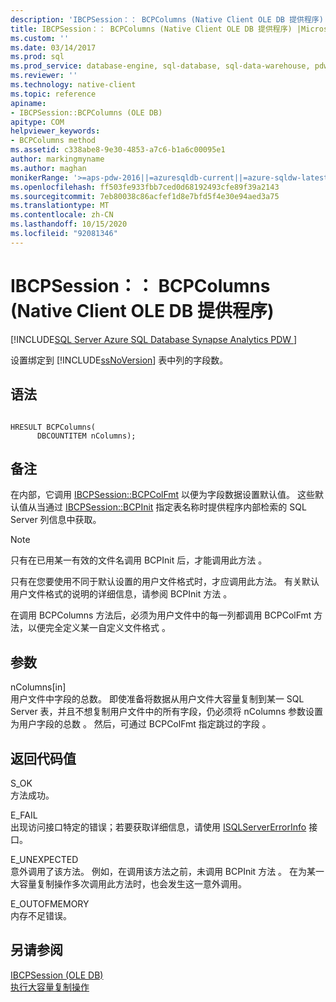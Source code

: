```yaml
---
description: 'IBCPSession：： BCPColumns (Native Client OLE DB 提供程序) '
title: IBCPSession：： BCPColumns (Native Client OLE DB 提供程序) |Microsoft Docs
ms.custom: ''
ms.date: 03/14/2017
ms.prod: sql
ms.prod_service: database-engine, sql-database, sql-data-warehouse, pdw
ms.reviewer: ''
ms.technology: native-client
ms.topic: reference
apiname:
- IBCPSession::BCPColumns (OLE DB)
apitype: COM
helpviewer_keywords:
- BCPColumns method
ms.assetid: c338abe8-9e30-4853-a7c6-b1a6c00095e1
author: markingmyname
ms.author: maghan
monikerRange: '>=aps-pdw-2016||=azuresqldb-current||=azure-sqldw-latest||>=sql-server-2016||=sqlallproducts-allversions||>=sql-server-linux-2017||=azuresqldb-mi-current'
ms.openlocfilehash: ff503fe933fbb7ced0d68192493cfe89f39a2143
ms.sourcegitcommit: 7eb80038c86acfef1d8e7bfd5f4e30e94aed3a75
ms.translationtype: MT
ms.contentlocale: zh-CN
ms.lasthandoff: 10/15/2020
ms.locfileid: "92081346"
---
```

# <a name="ibcpsessionbcpcolumns-native-client-ole-db-provider"></a>IBCPSession：： BCPColumns (Native Client OLE DB 提供程序) 
[!INCLUDE[SQL Server Azure SQL Database Synapse Analytics PDW ](../../includes/applies-to-version/sql-asdb-asdbmi-asa-pdw.md)]

  设置绑定到 [!INCLUDE[ssNoVersion](../../includes/ssnoversion-md.md)] 表中列的字段数。  
  
## <a name="syntax"></a>语法  
  
```  
  
HRESULT BCPColumns(   
      DBCOUNTITEM nColumns);  
```  
  
## <a name="remarks"></a>备注  
 在内部，它调用 [IBCPSession::BCPColFmt](../../relational-databases/native-client-ole-db-interfaces/ibcpsession-bcpcolfmt-ole-db.md) 以便为字段数据设置默认值。 这些默认值从当通过 [IBCPSession::BCPInit](../../relational-databases/native-client-ole-db-interfaces/ibcpsession-bcpinit-ole-db.md) 指定表名称时提供程序内部检索的 SQL Server 列信息中获取。  
  
> [!NOTE]  
>  只有在已用某一有效的文件名调用 BCPInit 后，才能调用此方法  。  
  
 只有在您要使用不同于默认设置的用户文件格式时，才应调用此方法。 有关默认用户文件格式的说明的详细信息，请参阅 BCPInit 方法  。  
  
 在调用 BCPColumns 方法后，必须为用户文件中的每一列都调用 BCPColFmt 方法，以便完全定义某一自定义文件格式   。  
  
## <a name="arguments"></a>参数  
 nColumns[in]   
 用户文件中字段的总数。 即使准备将数据从用户文件大容量复制到某一 SQL Server 表，并且不想复制用户文件中的所有字段，仍必须将 nColumns 参数设置为用户字段的总数  。 然后，可通过 BCPColFmt 指定跳过的字段  。  
  
## <a name="return-code-values"></a>返回代码值  
 S_OK  
 方法成功。  
  
 E_FAIL  
 出现访问接口特定的错误；若要获取详细信息，请使用 [ISQLServerErrorInfo](isqlservererrorinfo-geterrorinfo-ole-db.md) 接口。  
  
 E_UNEXPECTED  
 意外调用了该方法。 例如，在调用该方法之前，未调用 BCPInit 方法  。 在为某一大容量复制操作多次调用此方法时，也会发生这一意外调用。  
  
 E_OUTOFMEMORY  
 内存不足错误。  
  
## <a name="see-also"></a>另请参阅  
 [IBCPSession &#40;OLE DB&#41;](../../relational-databases/native-client-ole-db-interfaces/ibcpsession-ole-db.md)   
 [执行大容量复制操作](../../relational-databases/native-client/features/performing-bulk-copy-operations.md)  
  
